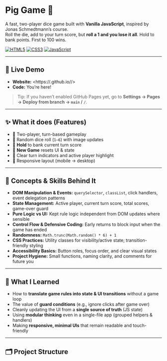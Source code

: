 # Pig Game 🎲

A fast, two-player dice game built with **Vanilla JavaScript**, inspired by Jonas Schmedtmann’s course.  
Roll the die, add to your turn score, but **roll a 1 and you lose it all**. Hold to bank points. First to 100 wins.

[![HTML5](https://img.shields.io/badge/HTML5-E34F26?logo=html5&logoColor=fff)](#)
[![CSS3](https://img.shields.io/badge/CSS3-1572B6?logo=css3&logoColor=fff)](#)
[![JavaScript](https://img.shields.io/badge/JavaScript-ES6-F7DF1E?logo=javascript&logoColor=000)](#)

---

## 🚀 Live Demo
- **Website:** <https://<your-username>.github.io/<repo-name>/>  
- **Code:** You’re here!  

> Tip: If you haven’t enabled GitHub Pages yet, go to **Settings → Pages → Deploy from branch → `main` / `/`**.

---

## ✨ What it does (Features)

- 🎯 Two-player, turn-based gameplay
- 🎲 Random dice roll (`1–6`) with image updates
- 💾 **Hold** to bank current turn score
- 🔄 **New Game** resets UI & state
- 🧠 Clear turn indicators and active player highlight
- 📱 Responsive layout (mobile → desktop)

---

## 🧩 Concepts & Skills Behind It

- **DOM Manipulation & Events:** `querySelector`, `classList`, click handlers, event delegation patterns
- **State Management:** Active player, current turn score, total scores, game-over guard
- **Pure Logic vs UI:** Kept rule logic independent from DOM updates where sensible
- **Control Flow & Defensive Coding:** Early returns to block input when the game has ended
- **Randomness:** `Math.trunc(Math.random() * 6) + 1`
- **CSS Practices:** Utility classes for visibility/active state; transition-friendly styling
- **Accessibility Basics:** Button roles, focus order, and clear visual states
- **Project Hygiene:** Small functions, naming clarity, and comments for future you

---

## 🧠 What I Learned

- How to **translate game rules into state & UI transitions** without a game loop
- The value of **guard conditions** (e.g., ignore clicks after game over)
- Cleanly updating the UI from a **single source of truth** (JS state)
- Using **modular thinking** even in a single-file app (grouped helpers & handlers)
- Making **responsive, minimal UIs** that remain readable and touch-friendly

---

## 🗂️ Project Structure

